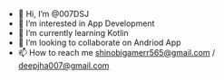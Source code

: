 - 👋 Hi, I’m @007DSJ
- 👀 I’m interested in App Development
- 🌱 I’m currently learning Kotlin
- 💞️ I’m looking to collaborate on Andriod App
- 📫 How to reach me shinobigamerr565@gmail.com / deepjha007@gmail.com

<!---
007DSJ/007DSJ is a ✨ special ✨ repository because its `README.md` (this file) appears on your GitHub profile.
You can click the Preview link to take a look at your changes.
--->
